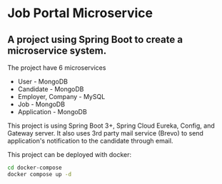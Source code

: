 # Job Portal Microservice

## A project using Spring Boot to create a microservice system.

The project have 6 microservices
- User - MongoDB
- Candidate - MongoDB
- Employer, Company - MySQL
- Job - MongoDB
- Application - MongoDB

This project is using Spring Boot 3+, Spring Cloud Eureka, Config, and Gateway server. It also uses 3rd party mail service (Brevo) to send application's notification to the candidate through email.

This project can be deployed with docker:
```bash
cd docker-compose
docker compose up -d
```
